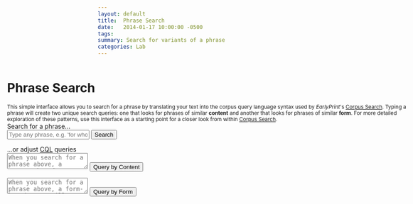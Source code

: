 ```yaml
---
layout: default
title:  Phrase Search
date:   2014-01-17 10:00:00 -0500
tags:
summary: Search for variants of a phrase
categories: Lab
---
```


<div class="background bg-white min-vh-75">
<h1 class="pl3">Phrase Search</h1>
<small class="db w-80 center">This simple interface allows you to search for a phrase by translating your text into the corpus query language syntax used by <em>EarlyPrint</em>'s <a href="https://eplab.artsci.wustl.edu/corpus-frontend-1.2/eebotcp/search/">Corpus Search</a>. Typing a phrase will create two unique search queries: one that looks for phrases of similar <strong>content</strong> and another that looks for phrases of similar <strong>form</strong>. For more detailed exploration of these patterns, use this interface as a starting point for a closer look from within <a href="https://eplab.artsci.wustl.edu/corpus-frontend-1.2/eebotcp/search/">Corpus Search</a>.</small>

<div class="cf h-auto bg-light-blue mw7 center pa4 br2-ns ba b--black-10">
  <div class="fl w-100 tc mb1">Search for a phrase...</div>
  <form id="mainSearch">
   <input class="f6 f5-l input-reset bn fl black-80 bg-white pa3 lh-solid w-100 w-75-m w-80-l br2-ns br--left-ns" type="text" placeholder="Type any phrase, e.g. 'for whom the bell tolls'" id="searchBox" />
   <button class="f6 f5-l button-reset fl pv3 tc bn bg-animate bg-black-70 hover-bg-black white pointer w-100 w-25-m w-20-l br2-ns br--right-ns" type="submit" id="submitSearch">Search</button>
  </form>
  <div class="fl w-100 tc mt4">...or adjust <a href="http://inl.github.io/BlackLab/corpus-query-language.html#using-cql" target="_blank">CQL</a> queries</div>
  <form class="w-50-ns fl pa2" id="contentQuery">
   <textarea class="f6 f5-l input-reset bn fl black-80 bg-white pa3 lh-solid w-100 br2-ns br--left-ns" type="text" placeholder="When you search for a phrase above, a content-based query will autopopulate here" id="contentBox"></textarea>
   <button class="f6 f5-l center db button-reset pv3 tc bn bg-animate bg-black-70 hover-bg-black white pointer br2-ns" type="submit" id="submitContent">Query by Content</button>
  </form>
  <form class="w-50-ns fl pa2" id="formQuery">
   <textarea class="f6 f5-l input-reset bn fl black-80 bg-white pa3 lh-solid w-100 br2-ns br--left-ns" type="text" placeholder="When you search for a phrase above, a form-based query will autopopulate here" id="formBox"></textarea>
   <button class="f6 f5-l center db button-reset pv3 mt3 tc bn bg-animate bg-black-70 hover-bg-black white pointer br2-ns" type="submit" id="submitForm">Query by Form</button>
  </form>
</div>

<div class="w-50-ns fl pr4 pl3">
  <div id="contentResults"></div>
</div>

<div class="w-50-ns fl pr4">
  <div id="formResults"></div>
</div>
</div>

<style>
.background {
  width: 95vw;
  position: absolute;
  left: 2.5%;
  }
</style>

<script type="module">
  import {html, render} from 'https://unpkg.com/lit-html@1.2.0/lit-html.js?module';

  const mainForm = document.getElementById("mainSearch"); //Full form for phrase search
  const contentForm = document.getElementById("contentQuery");
  const formForm = document.getElementById("formQuery");
  const searchInput = document.getElementById("searchBox") //Input box for phrase
  const resultsTemplate = (type, pattern, hits, docInfos) =>
    html`<h2 class="fl">Results by ${type}</h2>
    <a class="fr f6 link dim br2 ph3 pv2 mb2 dib white bg-dark-blue" href="https://eplab.artsci.wustl.edu/corpus-frontend-1.2/eebotcp/search/hits?number=20&first=0&patt=${encodeURIComponent(pattern)}" target="_blank">Go to full results</a>
    <h4 class="fl w-100">First 20 results:</h4>
    <ul class="list f6 center">
      ${hits.map(h => html`
        <li class="fl w-100 lh-copy pv1 ba bl-0 bt-0 br-0 b--dotted b--black-30 gray">
        <div class="b fl w-80 black">${h.match.reg.join(" ")}</div>
        <div class="fl w-20 tr">${docInfos[h.docPid].display_year}</div>
        <div class="fl w-100"><strong>${docInfos[h.docPid].author}</strong> | ${docInfos[h.docPid].display_title[0].substring(0,50)}...</div>
        </li>`)}
    </ul>
    `;
  const errorTemplate = () =>
  html`<p>No results! Try a different phrase.</p>
  <p>Sometimes an alternate spelling may work. If you're having trouble, use the more detailed <a href="https://eplab.artsci.wustl.edu/corpus-frontend-1.2/eebotcp/search/" target="_blank">Corpus Search</a> interface.</p>`;
  const singleWordTemplate = () =>
  html`<p>Your search has too few words!</p>
  <p> You've either entered just one word, or else your phrase doesn't contain enough distinct nouns or verbs to be searchable. If you'd like to search for a single word or a more specific phrase, use the detailed <a href="https://eplab.artsci.wustl.edu/corpus-frontend-1.2/eebotcp/search/" target="_blank">Corpus Search</a> interface.</p>`;
  const formResults = document.getElementById('formResults');
  const contentResults = document.getElementById('contentResults');

  const getFormQuery = (string) => {
    if (string.split(" ").length <= 1) {
      render(singleWordTemplate(), formResults);
    } else {
    let pattern = string.split(" ").map(word => `[reg="${word}"]`).join("");
    let request = new Request(`https://eplab.artsci.wustl.edu/blacklab-server-1.7.3/eebotcp/hits?number=20&patt=${encodeURIComponent(pattern)}&outputformat=json`);
    return fetch(request)
    .then(response => {
      if (response.status === 200) {
        return response.json();
      } else {
        throw new Error('Something went wrong on api server!');
        render(errorTemplate(), formResults);
      }
    })
    .then(response => {
      if (response.hits.length === 0) {
        render(errorTemplate(), formResults);
      } else {
        let match = response.hits[0].match;
        let new_pattern = match.pos.map(p => {if (p === "xx") { return "[]"} else { return `[pos="${p}"]`}}).join("");
	document.getElementById("formBox").value = new_pattern;
	return new_pattern;
      }

    }).catch(error => {
      console.error(error);
      render(errorTemplate(), formResults);
    });
  }
  }

  const getContentQuery = (string) => {
    let pattern = string.split(" ").map(word => `[reg="${word}"]`).join("");
    let request = new Request(`https://eplab.artsci.wustl.edu/blacklab-server-1.7.3/eebotcp/hits?number=20&patt=${encodeURIComponent(pattern)}&outputformat=json`);
    return fetch(request)
    .then(response => {
      if (response.status === 200) {
        return response.json();
      } else {
        throw new Error('Something went wrong on api server!');
        render(errorTemplate(), contentResults);
      }
    })
    .then(response => {
      if (response.hits.length === 0) {
        render(errorTemplate(), contentResults);
      } else {
        let match = response.hits[0].match;
        let alphabet = "ABCDEFGHIJKLMNOPQRSTUVWXYZ"
        let imp_words = match.lemma.filter((l,idx) => match.pos[idx].startsWith("n") || match.pos[idx].startsWith("v") )
        if (imp_words.length <= 1) {
          render(singleWordTemplate(), contentResults);
        } else {
        let patt_1 = imp_words.map((l,idx,arr) => `${alphabet[idx]}:[lemma="${arr.join("|")}"]`).join("[]{0,5} ");
        let combos = Array.from(alphabet).slice(0,imp_words.length).map((a,i,arr) => arr.slice(i+1).map(b => [a, b])).flat(1)
        let patt_2 = combos.map(c => `${c[0]}.lemma != ${c[1]}.lemma`).join(" & ");
        let new_pattern = `${patt_1} :: ${patt_2}`
	document.getElementById("contentBox").value = new_pattern;
	return new_pattern;
      }
      }

    }).catch(error => {
      console.error(error);
      render(errorTemplate(), contentResults);
    });
  }

  const returnSearchResult = (type,pattern,container) => {
	let request = new Request(`https://eplab.artsci.wustl.edu/blacklab-server-1.7.3/eebotcp/hits?number=20&patt=${encodeURIComponent(pattern)}&outputformat=json`);
        fetch(request)
        .then(response => {
          if (response.status === 200) {
            return response.json();
          } else {
            throw new Error('Something went wrong on api server!');
	    render(errorTemplate(), container);
          }
        })
        .then(response => {
          if (response.hits.length > 0) {
          render(resultsTemplate(type, pattern, response.hits, response.docInfos), container);
          } else { render(errorTemplate(), container) }
        }).catch(error => {
          console.error(error);
	  render(errorTemplate(), container);
        });
  }

  mainForm.onsubmit = function(event) {
    // stop our form submission from refreshing the page
    event.preventDefault();

    let data = searchInput.value; // Get value of text area (usually from a CSV)
    let no_punct = data.replace(/[\.,:";\[\]\(\)\?\!]/g, "")
    getFormQuery(no_punct).then(formQuery => {
      returnSearchResult("Form",formQuery,formResults);
    });
    getContentQuery(no_punct).then(contentQuery => {
      returnSearchResult("Content",contentQuery,contentResults);
    });
  };

  contentForm.onsubmit = function(event) {
    // stop our form submission from refreshing the page
    event.preventDefault();

    let contentQuery = document.getElementById("contentBox").value; // Get value of text area
    returnSearchResult("Content",contentQuery,contentResults);
  };

  formForm.onsubmit = function(event) {
    // stop our form submission from refreshing the page
    event.preventDefault();

    let formQuery = document.getElementById("formBox").value; // Get value of text area
    returnSearchResult("Form",formQuery,formResults);
  };
</script>
